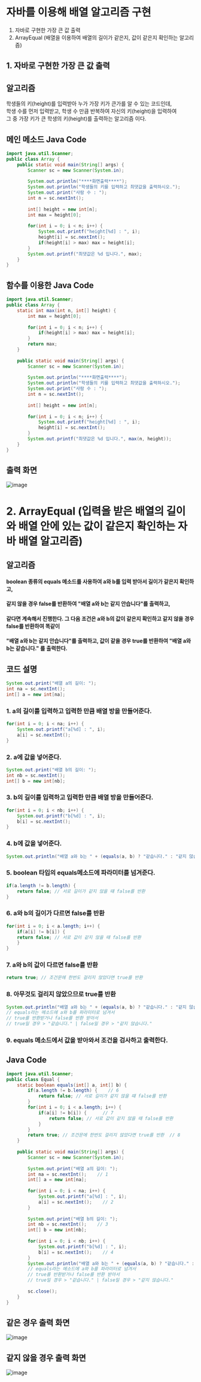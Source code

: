 # 자바를 이용해 배열 알고리즘 구현

1. 자바로 구현한 가장 큰 값 출력
2. ArrayEqual (배열을 이용하여 배열의 길이가 같은지, 값이 같은지 확인하는 알고리즘)

## 1. 자바로 구현한 가장 큰 값 출력

## 알고리즘
학생들의 키(height)를 입력받아 누가 가장 키가 큰가를 알 수 있는 코드인데,   
학생 수를 먼저 입력받고, 학생 수 만큼 반복하여 자신의 키(height)을 입력하여   
그 중 가장 키가 큰 학생의 키(height)를 출력하는 알고리즘 이다.

## 메인 메소드 Java Code
```java
import java.util.Scanner;
public class Array {
	public static void main(String[] args) {
		Scanner sc = new Scanner(System.in);
		
		System.out.println("****화면출력****");
		System.out.println("학생들의 키를 입력하고 최댓값을 출력하시오.");
		System.out.print("사람 수 : ");
		int n = sc.nextInt();
		
		int[] height = new int[n];
		int max = height[0];
		
		for(int i = 0; i < n; i++) {
			System.out.printf("height[%d] : ", i);
			height[i] = sc.nextInt();
			if(height[i] > max) max = height[i];
		}
		System.out.printf("최댓값은 %d 입니다.", max);
	}
}
```

## 함수를 이용한 Java Code
```java
import java.util.Scanner;
public class Array {
	static int max(int n, int[] height) {
		int max = height[0];
		
		for(int i = 0; i < n; i++) {
			if(height[i] > max) max = height[i];
		}
		return max;
	}
	
	public static void main(String[] args) {
		Scanner sc = new Scanner(System.in);
		
		System.out.println("****화면출력****");
		System.out.println("학생들의 키를 입력하고 최댓값을 출력하시오.");
		System.out.print("사람 수 : ");
		int n = sc.nextInt();
		
		int[] height = new int[n];
		
		for(int i = 0; i < n; i++) {
			System.out.printf("height[%d] : ", i);
			height[i] = sc.nextInt();
		}
		System.out.printf("최댓값은 %d 입니다.", max(n, height));
	}
}
````

## 출력 화면
![image](https://user-images.githubusercontent.com/107795830/224591815-0bf3a5cf-72cf-452b-abaa-a87dd53351ec.png)

# 2. ArrayEqual (입력을 받은 배열의 길이와 배열 안에 있는 값이 같은지 확인하는 자바 배열 알고리즘)

## 알고리즘
#### boolean 종류의 equals 메소드를 사용하여 a와 b를 입력 받아서 길이가 같은지 확인하고,    
#### 같지 않을 경우 false를 반환하여 "배열 a와 b는 같지 안습니다"를 출력하고,  
#### 같다면 계속해서 진행한다. 그 다음 조건은 a와 b의 값이 같은지 확인하고 같지 않을 경우 false를 반환하여 똑같이        
#### "배열 a와 b는 같지 안습니다"를 출력하고, 값이 같을 경우 true를 반환하여 "배열 a와 b는 같습니다." 를 출력한다.      

## 코드 설명
``` java
System.out.print("배열 a의 길이: ");
int na = sc.nextInt();
int[] a = new int[na];
``` 
### 1.  a의 길이를 입력하고 입력한 만큼 배열 방을 만들어준다.
```java
for(int i = 0; i < na; i++) {
    System.out.printf("a[%d] : ", i);
    a[i] = sc.nextInt();
}
```
### 2.  a에 값을 넣어준다.   
```java
System.out.print("배열 b의 길이: ");
int nb = sc.nextInt();
int[] b = new int[nb];
```
### 3.  b의 길이를 입력하고 입력한 만큼 배열 방을 만들어준다.  
```java
for(int i = 0; i < nb; i++) {
    System.out.printf("b[%d] : ", i);
    b[i] = sc.nextInt();
}
```
### 4.  b에 값을 넣어준다.    
```java
System.out.println("배열 a와 b는 " + (equals(a, b) ? "같습니다." : "같지 않습니다."));
```
### 5.  boolean 타입의 equals메소드에 파라미터를 넘겨준다.    
```java
if(a.length != b.length) {
    return false; // 서로 길이가 같지 않을 떄 false를 반환	
}  
```
### 6.  a와 b의 길이가 다르면 false를 반환  
```java
for(int i = 0; i < a.length; i++) {
    if(a[i] != b[i]) {
	return false; // 서로 값이 같지 않을 때 false를 반환
    }
}
```
### 7.  a와 b의 값이 다르면 false를 반환    
```java
return true; // 조건문에 한번도 걸리지 않았다면 true를 반환
```
### 8.  아무것도 걸리지 않았으므로 true를 반환
```java
System.out.println("배열 a와 b는 " + (equals(a, b) ? "같습니다." : "같지 않습니다."));
// equals라는 메소드에 a와 b를 파라미터로 넘겨서 
// true를 반환받거나 false를 반환 받아서
// true일 경우 > "같습니다." | false일 경우 > "같지 않습니다."
```
### 9.  equals 메소드에서 값을 받아와서 조건을 검사하고 출력한다.
## Java Code
```java
import java.util.Scanner;
public class Equal {
	static boolean equals(int[] a, int[] b) {
		if(a.length != b.length) {    // 6
			return false; // 서로 길이가 같지 않을 떄 false를 반환	
		}
		for(int i = 0; i < a.length; i++) {
			if(a[i] != b[i]) {      // 7
				return false; // 서로 값이 같지 않을 때 false를 반환
			}
		}
		return true; // 조건문에 한번도 걸리지 않았다면 true를 반환  // 8
	}
	
	public static void main(String[] args) {
		Scanner sc = new Scanner(System.in);
		
		System.out.print("배열 a의 길이: ");
		int na = sc.nextInt();    // 1
		int[] a = new int[na];
		
		for(int i = 0; i < na; i++) {
			System.out.printf("a[%d] : ", i);
			a[i] = sc.nextInt();    // 2
		}
		
		System.out.print("배열 b의 길이: ");
		int nb = sc.nextInt();    // 3
		int[] b = new int[nb];
		
		for(int i = 0; i < nb; i++) {
			System.out.printf("b[%d] : ", i);
			b[i] = sc.nextInt();    // 4
		}
		System.out.println("배열 a와 b는 " + (equals(a, b) ? "같습니다." : "같지 않습니다."));  // 5, 9
		// equals라는 메소드에 a와 b를 파라미터로 넘겨서 
		// true를 반환받거나 false를 반환 받아서
		// true일 경우 > "같습니다." | false일 경우 > "같지 않습니다."
		
		sc.close();
	}
}
```
## 같은 경우 출력 화면
![image](https://user-images.githubusercontent.com/107795830/224597399-f78b73f9-ec36-4c8c-990a-3e1938b4c0bd.png)
## 같지 않을 경우 출력 화면
![image](https://user-images.githubusercontent.com/107795830/224597458-ecf7235e-9d54-4e0c-9e57-f519d5dff30f.png)

